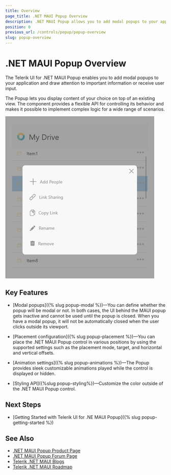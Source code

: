 ```yaml
---
title: Overview
page_title: .NET MAUI Popup Overview
description: .NET MAUI Popup allows you to add modal popups to your app and draw attention to important information or get user input.
position: 0
previous_url: /controls/popup/popup-overview
slug: popup-overview
---
```


# .NET MAUI Popup Overview

The Telerik UI for .NET MAUI Popup enables you to add modal popups to your application and draw attention to important information or receive user input.

The Popup lets you display content of your choice on top of an existing view. The component provides a flexible API for controlling its behavior and makes it possible to implement complex logic for a wide range of scenarios.

![.NET MAUI Popup Overview](images/popup-overview.png)

## Key Features

* [Modal popups]({% slug popup-modal %})&mdash;You can define whether the popup will be modal or not. In both cases, the UI behind the MAUI popup gets inactive and cannot be used until the popup is closed. When you have a modal popup, it will not be automatically closed when the user clicks outside its viewport.

* [Placement configuration]({% slug popup-placement %})&mdash;You can place the .NET MAUI Popup control in various positions by using the supported settings such as the placement mode, target, and horizontal and vertical offsets.

* [Animation settings]({% slug popup-animations %})&mdash;The Popup provides sleek customizable animations played while the control is displayed or hidden.

* [Styling API]({%slug popup-styling%})&mdash;Customize the color outside of the .NET MAUI Popup control.

## Next Steps

* [Getting Started with Telerik UI for .NE MAUI Popup]({% slug popup-getting-started %})

## See Also

- [.NET MAUI Popup Product Page](https://www.telerik.com/maui-ui/popup)
- [.NET MAUI Popup Forum Page](https://www.telerik.com/forums/maui?tagId=1782)
- [Telerik .NET MAUI Blogs](https://www.telerik.com/blogs/mobile-net-maui)
- [Telerik .NET MAUI Roadmap](https://www.telerik.com/support/whats-new/maui-ui/roadmap)
